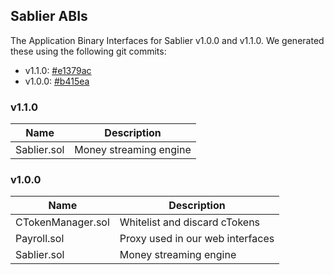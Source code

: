 ## Sablier ABIs

The Application Binary Interfaces for Sablier v1.0.0 and v1.1.0. We generated these using the following git commits:

- v1.1.0: [#e1379ac](https://github.com/sablierhq/sablier-rescue/commit/e1379ac56dbec2c6409db3cfc6ab4c326050b10a)
- v1.0.0: [#b415ea](https://github.com/sablierhq/sablier/commit/b415ea38ff599059182e4dd0dcc4dc412c68cf45)

### v1.1.0

| Name        | Description            |
| ----------- | ---------------------- |
| Sablier.sol | Money streaming engine |

### v1.0.0

| Name              | Description                      |
| ----------------- | -------------------------------- |
| CTokenManager.sol | Whitelist and discard cTokens    |
| Payroll.sol       | Proxy used in our web interfaces |
| Sablier.sol       | Money streaming engine           |
